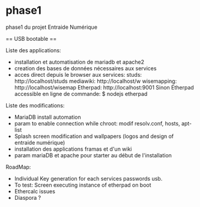 # phase1
phase1 du projet Entraide Numérique

== USB bootable ==

Liste des applications:<br>
* installation et automatisation de mariadb et apache2
* creation des bases de données nécessaires aux services 
* acces direct depuis le browser aux services:
 studs: http://localhost/studs
 mediawiki: http://localhost/w
 wisemapping: http://localhost/wisemap
 Etherpad: http://localhost:9001
 Sinon Etherpad accessible en ligne de commande:
 $ nodejs etherpad


Liste des modifications:
* MariaDB install automation
* param to enable connection while chroot: modif resolv.conf, hosts, apt-list
* Splash screen modification and wallpapers (logos and design of entraide numérique)
* installation des applications framas et d'un wiki
* param mariaDB et apache pour starter au début de l'installation


RoadMap:
* Individual Key generation for each services passwords usb.
* To test: Screen executing instance of etherpad on boot
* Ethercalc issues
* Diaspora ?

